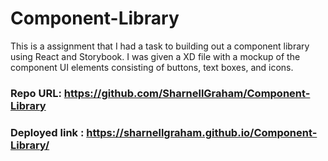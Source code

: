 # Component-Library
 This is a assignment that I had a task to building out a component library using React and Storybook.
I was given a XD file with a mockup  of the component UI elements consisting of buttons, text boxes, and icons.

### Repo URL: https://github.com/SharnellGraham/Component-Library 

###  Deployed link :  https://sharnellgraham.github.io/Component-Library/
